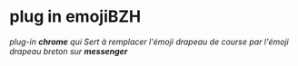 # plug in emojiBZH
*plug-in ***chrome*** qui Sert à remplacer l'émoji drapeau de course par l'émoji drapeau breton sur __messenger__*
